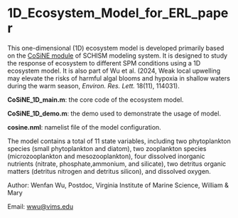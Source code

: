 # 1D_Ecosystem_Model_for_ERL_paper

This one-dimensional (1D) ecosystem model is developed primarily based on the [CoSiNE module](https://ccrm.vims.edu/schismweb/CoSiNE_manual_ZG_v5.pdf) of SCHISM modeling system. It is designed to study the response of ecosystem to different SPM conditions using a 1D ecosystem model. It is also part of Wu et al. (2024, Weak local upwelling may elevate the risks of harmful algal blooms and hypoxia in shallow waters during the warm season, *Environ. Res. Lett.* 18(11), 114031).

**CoSiNE_1D_main.m**: the core code of the ecosystem model.

**CoSiNE_1D_demo.m**: the demo used to demonstrate the usage of model.

**cosine.nml**: namelist file of the model configuration.

The model contains a total of 11 state variables, including two phytoplankton species (small phytoplankton and diatom), two zooplankton species (microzooplankton and mesozooplankton), four dissolved inorganic nutrients (nitrate, phosphate,ammonium, and silicate), two detritus organic matters (detritus nitrogen and detritus silicon), and dissolved oxygen. 

Author: Wenfan Wu, Postdoc, Virginia Institute of Marine Science, William & Mary

Email: [wwu@vims.edu](mailto:wwu@vims.edu)

